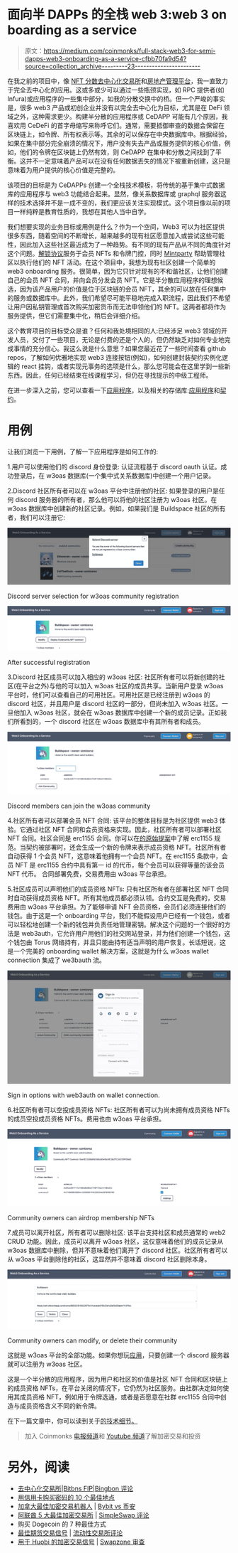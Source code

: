 # 面向半 DAPPs 的全栈 web 3:web 3 on boarding as a service

> 原文：<https://medium.com/coinmonks/full-stack-web3-for-semi-dapps-web3-onboarding-as-a-service-cfbb70fa9d54?source=collection_archive---------23----------------------->

在我之前的项目中，像 [NFT 分数去中心化交易所](/@szmizorsz/nft-fractions-decentralised-exchange-introduction-3e696f27c065)和[房地产管理平台](https://royal-mode-4747.on.fleek.co/#/)，我一直致力于完全去中心化的应用。这或多或少可以通过一些瓶颈实现，如 RPC 提供者(如 Infura)或应用程序的一些集中部分，如我的分散交换中的桥。但一个严峻的事实是，很多 web3 产品或初创企业并没有以完全去中心化为目标，尤其是在 DeFi 领域之外，这种需求更少。构建半分散的应用程序或 CeDAPP 可能有几个原因，我喜欢用 CeDeFi 的首字母缩写来称呼它们。通常，需要抵御审查的数据会保留在区块链上，如令牌、所有权表示等。其余的可以保存在中央数据库中。根据经验，如果在集中部分完全崩溃的情况下，用户没有失去产品或服务提供的核心价值，例如，他们的令牌在区块链上仍然有效，则 CeDAPP 在集中和分散之间找到了平衡。这并不一定意味着产品可以在没有任何数据丢失的情况下被重新创建，这只是意味着为用户提供的核心价值是完整的。

该项目的目标是为 CeDAPPs 创建一个全栈技术模板，将传统的基于集中式数据库的应用程序与 web3 功能结合起来。显然，像关系数据库或 graphql 服务器这样的技术选择并不是一成不变的，我们更应该关注实现模式。这个项目像以前的项目一样纯粹是教育性质的，我想在其他人当中自学。

我们想要实现的业务目标或用例是什么？作为一个空间，Web3 可以为社区提供很多东西，随着空间的不断增长，越来越多的现有社区愿意加入或尝试这些可能性，因此加入这些社区最近成为了一种趋势。有不同的现有产品从不同的角度针对这个问题。[解锁协议](https://unlock-protocol.com/)服务于会员 NFTs 和令牌门控，同时 [Mintparty](https://about.mintparty.xyz/) 帮助管理社区以执行他们的 NFT 活动。在这个项目中，我想为现有社区创建一个简单的 web3 onboarding 服务。很简单，因为它只针对现有的不和谐社区，让他们创建自己的会员 NFT 合同，并向会员分发会员 NFT。它是半分散应用程序的理想候选，因为该产品用户的价值是位于区块链的会员 NFT，其余的可以放在任何集中的服务或数据库中。此外，我们希望尽可能平稳地完成入职流程，因此我们不希望让用户因私钥管理或首次购买加密货币而无法申领他们的 NFT。这两者都将作为服务提供，但它们需要集中化，稍后会详细介绍。

这个教育项目的目标受众是谁？任何和我处境相同的人:已经涉足 web3 领域的开发人员，交付了一些项目，无论是付费的还是个人的，但仍然缺乏对如何专业地完成事情的充分信心。我这么说是什么意思？如果您最近花了一些时间查看 github repos，了解如何优雅地实现 web3 连接按钮(例如)，如何创建封装契约实例化逻辑的 react 挂钩，或者实现元事务的选项是什么，那么您可能会在这里学到一些新东西。因此，任何已经结束在线课程学习，但仍在寻找提示的中级工程师。

在进一步深入之前，您可以查看一下[应用程序](https://w3oas.vercel.app/)，以及相关的存储库:[应用程序](https://github.com/szmizorsz/w3oas)和[契约](https://github.com/szmizorsz/w3oas-contracts)。

# 用例

让我们浏览一下用例，了解一下应用程序是如何工作的:

1.用户可以使用他们的 discord 身份登录:
认证流程基于 discord oauth 认证。成功登录后，在 w3oas 数据库(一个集中式关系数据库)中创建一个用户记录。

2.Discord 社区所有者可以在 w3oas 平台中注册他的社区:
如果登录的用户是任何 discord 服务器的所有者，那么他可以将他的社区注册为 w3oas 社区。在 w3oas 数据库中创建新的社区记录。例如，如果我们是 Buildspace 社区的所有者，我们可以注册它:

![](img/2a9ca75b12ef38e36ccf957ae4957f7b.png)

Discord server selection for w3oas community registration

![](img/7a1791fa7d508985582b9a119b2274b8.png)

After successful registration

3.Discord 社区成员可以加入相应的 w3oas 社区:
社区所有者可以将新创建的社区(在平台之外)与他的可以加入 w3oas 社区的成员共享。当新用户登录 w3oas 平台时，他们可以查看自己的可用社区。可用社区是已经注册到 w3oas 的 discord 社区，并且用户是 discord 社区的一部分，但尚未加入 w3oas 社区。一旦他加入 w3oas 社区，就会在 w3oas 数据库中创建一个新的成员记录。正如我们所看到的，一个 discord 社区在 w3oas 数据库中有其所有者和成员。

![](img/a453a9af9b4eff9ef60d2c209b68dd56.png)

Discord members can join the w3oas community

4.社区所有者可以部署会员 NFT 合同:
该平台的整体目标是为社区提供 web3 体验。它通过社区 NFT 合同和会员资格来实现。因此，社区所有者可以部署社区 NFT 合同。社区合同是 erc1155 合同。你可以在[的原始提案](https://github.com/ethereum/EIPs/issues/1155)中了解 erc1155 规范。当契约被部署时，还会生成一个新的令牌来表示成员资格 NFT。社区所有者自动获得 1 个会员 NFT，这意味着他拥有一个会员 NFT。在 erc1155 条款中，会员 NFT 是 erc1155 合约中具有第一 id 的代币，每个会员可以获得等量的该会员 NFT 代币。
合同部署免费，交易费用由 w3oas 平台承担。

5.社区成员可以声明他们的成员资格 NFTs:
只有社区所有者在部署社区 NFT 合同时自动获得成员资格 NFT。所有其他成员都必须认领。合约交互是免费的，交易费用由 w3oas 平台承担。为了能够申请 NFT 会员资格，会员们必须连接他们的钱包。由于这是一个 onboarding 平台，我们不能假设用户已经有一个钱包，或者可以轻松地创建一个新的钱包并负责任地管理密钥。解决这个问题的一个很好的方法是 web3auth，它允许用户用他们的社交网站登录，并为他们创建一个钱包，这个钱包由 Torus 网络持有，并且只能由持有适当声明的用户恢复。长话短说，这是一个完美的 onboarding wallet 解决方案，这就是为什么 w3oas wallet connection 集成了 we3bauth 流。

![](img/e9ad5b3f5a6e1996f1e6219d661626af.png)

Sign in options with web3auth on wallet connection.

6.社区所有者可以空投成员资格 NFTs:
社区所有者可以为尚未拥有成员资格 NFTs 的成员空投成员资格 NFTs。费用也由 w3oas 平台承担。

![](img/7aecc55301623efcfd6ac058de9b1bdb.png)

Community owners can airdrop membership NFTs

7.成员可以离开社区，所有者可以删除社区:
该平台支持社区和成员通常的 web2 CRUD 功能。因此，成员可以离开 w3oas 社区，这仅意味着他们的成员记录从 w3oas 数据库中删除，但并不意味着他们离开了 discord 社区。社区所有者可以从 w3oas 平台删除他的社区，这显然并不意味着 discord 社区删除本身。

![](img/abc58f50d4bb15fb2d5818dbc03a6573.png)

Community owners can modify, or delete their community

这就是 w3oas 平台的全部功能。如果你想玩[应用](https://w3oas.vercel.app/)，只要创建一个 discord 服务器就可以注册为 w3oas 社区。

这是一个半分散的应用程序，因为用户和社区的价值是社区 NFT 合同和区块链上的成员资格 NFTs，在平台关闭的情况下，它仍然为社区服务。由社群决定如何使用其成员资格 NFT，例如用于令牌选通，或者是否愿意在社群 erc1155 合同中创造与成员资格含义不同的新令牌。

在下一篇文章中，你可以读到关于[的技术细节。](/@szmizorsz/f9f19b8daba5)

> 加入 Coinmonks [电报频道](https://t.me/coincodecap)和 [Youtube 频道](https://www.youtube.com/c/coinmonks/videos)了解加密交易和投资

# 另外，阅读

*   [去中心化交易所](https://coincodecap.com/what-are-decentralized-exchanges)|[Bitbns FIP](https://coincodecap.com/bitbns-fip)|[Bingbon 评论](https://coincodecap.com/bingbon-review)
*   [用信用卡购买密码的 10 个最佳地点](https://coincodecap.com/buy-crypto-with-credit-card)
*   [加拿大最佳加密交易机器人](https://coincodecap.com/5-best-crypto-trading-bots-in-canada) | [Bybit vs 币安](https://coincodecap.com/bybit-binance-moonxbt)
*   [阿联酋 5 大最佳加密交易所](https://coincodecap.com/best-crypto-exchanges-in-uae) | [SimpleSwap 评论](https://coincodecap.com/simpleswap-review)
*   购买 Dogecoin 的 7 种最佳方式
*   [最佳期货交易信号](https://coincodecap.com/futures-trading-signals) | [流动性交易所评论](https://coincodecap.com/liquid-exchange-review)
*   [用于 Huobi 的加密交易信号](https://coincodecap.com/huobi-crypto-trading-signals) | [Swapzone 审查](/coinmonks/swapzone-review-crypto-exchange-data-aggregator-e0ad78e55ed7)
